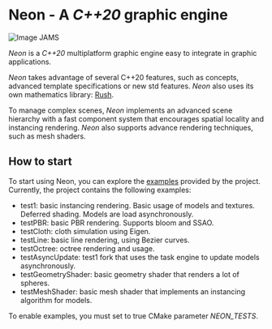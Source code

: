 # Neon - A _C++20_ graphic engine

![Image JAMS](https://i.imgur.com/KfW2WhA.png)

_Neon_ is a _C++20_ multiplatform graphic engine
easy to integrate in graphic applications.

_Neon_ takes advantage of several C++20 features, such as concepts,
advanced template specifications or new std features.
_Neon_ also uses its own mathematics library: 
[Rush](https://github.com/gaeqs/Rush).

To manage complex scenes, _Neon_ implements an advanced scene hierarchy
with a fast component system that encourages spatial locality and
instancing rendering. _Neon_ also supports advance rendering techniques,
such as mesh shaders.

## How to start

To start using Neon, you can explore the
[examples](https://github.com/gaeqs/Neon?tab=readme-ov-file) provided
by the project. Currently, the project contains the following examples:

- test1: basic instancing rendering. Basic usage of models and textures.
  Deferred shading. Models are load asynchronously.
- testPBR: basic PBR rendering. Supports bloom and SSAO.
- testCloth: cloth simulation using Eigen.
- testLine: basic line rendering, using Bezier curves.
- testOctree: octree rendering and usage.
- testAsyncUpdate: test1 fork that uses the task engine to update models
  asynchronously.
- testGeometryShader: basic geometry shader that renders a lot of spheres.
- testMeshShader: basic mesh shader that implements an instancing algorithm
  for models.

To enable examples, you must set to true CMake parameter _NEON_TESTS_.